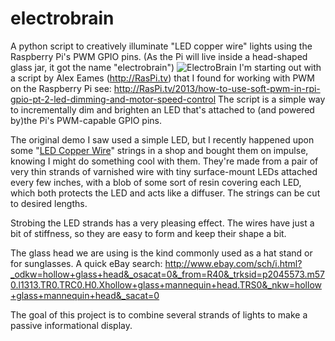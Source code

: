 # electrobrain
A python script to creatively illuminate "LED copper wire" lights using the Raspberry Pi's PWM GPIO pins. (As the Pi will live inside a head-shaped glass jar, it got the name "electrobrain")
![ElectroBrain](https://www.facebook.com/mmdc.net/videos/979343528845213/)
I'm starting out with a script by Alex Eames (http://RasPi.tv) that I found for working with PWM on the Raspberry Pi
	see: http://RasPi.tv/2013/how-to-use-soft-pwm-in-rpi-gpio-pt-2-led-dimming-and-motor-speed-control 
The script is a simple way to incrementally dim and brighten an LED that's attached to (and powered by)the Pi's PWM-capable GPIO pins.

The original demo I saw used a simple LED, but I recently happened upon some "[LED Copper Wire](http://www.ebay.com/itm/Warm-White-Battery-Powered-100LEDs-Copper-Wire-Xmas-Party-String-Fairy-Light-10M-/141768650258?hash=item210211ee12:g:K68AAOSwQPlV7khq)" strings in a shop and bought them on impulse, knowing I might do something cool with them.  They're made from a pair of very thin strands of varnished wire with tiny surface-mount LEDs attached every few inches, with a blob of some sort of resin covering each LED, which both protects the LED and acts like a diffuser. The strings can be cut to desired lengths.

Strobing the LED strands has a very pleasing effect. The wires have just a bit of stiffness, so they are easy to form and keep their shape a bit.

The glass head we are using is the kind commonly used as a hat stand or for sunglasses.  A quick eBay search:
http://www.ebay.com/sch/i.html?_odkw=hollow+glass+head&_osacat=0&_from=R40&_trksid=p2045573.m570.l1313.TR0.TRC0.H0.Xhollow+glass+mannequin+head.TRS0&_nkw=hollow+glass+mannequin+head&_sacat=0

The goal of this project is to combine several strands of lights to make a passive informational display.